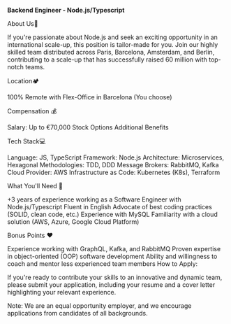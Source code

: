 **Backend Engineer - Node.js/Typescript**

About Us👀

If you're passionate about Node.js and seek an exciting opportunity in an international scale-up, this position is tailor-made for you. Join our highly skilled team distributed across Paris, Barcelona, Amsterdam, and Berlin, contributing to a scale-up that has successfully raised 60 million with top-notch teams.

Location🏕️

100% Remote with Flex-Office in Barcelona (You choose)

Compensation 💰

Salary: Up to €70,000
Stock Options
Additional Benefits


Tech Stack💻

Language: JS, TypeScript
Framework: Node.js
Architecture: Microservices, Hexagonal
Methodologies: TDD, DDD
Message Brokers: RabbitMQ, Kafka
Cloud Provider: AWS
Infrastructure as Code: Kubernetes (K8s), Terraform


What You'll Need 🤝

+3 years of experience working as a Software Engineer with Node.js/Typescript
Fluent in English
Advocate of best coding practices (SOLID, clean code, etc.)
Experience with MySQL
Familiarity with a cloud solution (AWS, Azure, Google Cloud Platform)

Bonus Points ❤️

Experience working with GraphQL, Kafka, and RabbitMQ
Proven expertise in object-oriented (OOP) software development
Ability and willingness to coach and mentor less experienced team members
How to Apply:

If you're ready to contribute your skills to an innovative and dynamic team, please submit your application, including your resume and a cover letter highlighting your relevant experience.

Note: We are an equal opportunity employer, and we encourage applications from candidates of all backgrounds.
